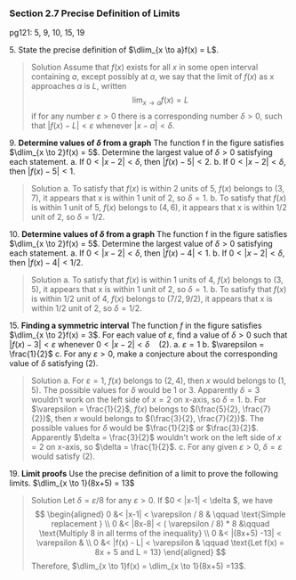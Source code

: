 ### Section 2.7 Precise Definition of Limits
pg121: 5, 9, 10, 15, 19

5\. State the precise definition of $\dlim_{x \to a}f(x) = L$.
>Solution
Assume that $f(x)$ exists for all $x$ in some open interval containing $a$, except possibly at $a$, we say that the limit of $f(x)$  as x approaches $a$ is $L$, written
$$
\lim_{x \to a}f(x) = L
$$
if for any number $\varepsilon > 0$ there is a corresponding number $\delta > 0$, such that $|f(x) - L| < \varepsilon$ whenever $|x-a| < \delta$.

9\. **Determine values of $\delta$ from a graph** The function f in the figure satisfies $\dlim_{x \to 2}f(x) = 5$. Determine the largest value of $\delta > 0$ satisfying each statement.
a. If $0 < |x-2| < \delta$, then $|f(x) - 5| < 2$.
b. If $0 < |x-2| < \delta$, then $|f(x) - 5| < 1$.
>Solution
a. To satisfy that $f(x)$ is within 2 units of 5, $f(x)$ belongs to $(3, 7)$, it appears that x is within $1$ unit of $2$, so $\delta = 1$.
b. To satisfy that $f(x)$ is within 1 unit of 5, $f(x)$ belongs to $(4, 6)$, it appears that x is within $1/2$ unit of 2, so $\delta = 1/2$.

10\. **Determine values of $\delta$ from a graph** The function f in the figure satisfies $\dlim_{x \to 2}f(x) = 5$. Determine the largest value of $\delta > 0$ satisfying each statement.
a. If $0 < |x-2| < \delta$, then $|f(x) - 4| < 1$.
b. If $0 < |x-2| < \delta$, then $|f(x) - 4| < 1/2$.
>Solution
a. To satisfy that $f(x)$ is within 1 units of 4, $f(x)$ belongs to $(3, 5)$, it appears that x is within $1$ unit of $2$, so $\delta = 1$.
b. To satisfy that $f(x)$ is within 1/2 unit of 4, $f(x)$ belongs to $(7/2, 9/2)$, it appears that x is within $1/2$ unit of 2, so $\delta = 1/2$.

15\. **Finding a symmetric interval** The function $f$ in the figure satisfies  $\dlim_{x \to 2}f(x) = 3$. For each value of $\varepsilon$, find a value of $\delta > 0$ such that $|f(x) - 3| < \varepsilon  \text{ whenever } 0< |x-2| < \delta \quad \text{(2)}$.
a. $\varepsilon = 1$
b. $\varepsilon = \frac{1}{2}$
c. For any $\varepsilon  > 0$, make a conjecture about the corresponding value of $\delta$ satisfying $(2)$.
>Solution
a. For $\varepsilon = 1$, $f(x)$ belongs to $(2, 4)$, then $x$ would belongs to $(1, 5)$. The possible values for $\delta$ would be $1$ or $3$. Apparently $\delta = 3$ wouldn't work on the left side of $x=2$ on x-axis, so $\delta = 1$.
b. For $\varepsilon =  \frac{1}{2}$, $f(x)$ belongs to $(\frac{5}{2}, \frac{7}{2})$, then $x$ would belongs to $(\frac{3}{2}, \frac{7}{2})$. The possible values for $\delta$ would be $\frac{1}{2}$ or $\frac{3}{2}$. Apparently $\delta = \frac{3}{2}$ wouldn't work on the left side of $x=2$ on x-axis, so $\delta = \frac{1}{2}$.
c. For any given $\varepsilon > 0$, $\delta = \varepsilon$ would satisfy $(2)$.

19\. **Limit proofs** Use the precise definition of a limit to prove the following limits.
$\dlim_{x \to 1}(8x+5) = 13$
>Solution
Let  $\delta = \varepsilon / 8$ for any $\varepsilon > 0$. If $0 < |x-1| < \delta $, we have
$$
\begin{aligned}
0 &< |x-1| <  \varepsilon / 8 & \qquad \text{Simple replacement } \\
0 &< |8x-8| < ( \varepsilon / 8) * 8  &\qquad \text{Multiply 8 in all terms of the inequality} \\
0 &< |(8x+5) -13| <  \varepsilon & \\
0 &< |f(x) - L| <  \varepsilon & \qquad \text{Let f(x) = 8x + 5 and L = 13}
\end{aligned}
$$
Therefore, $\dlim_{x \to 1}f(x) = \dlim_{x \to 1}(8x+5) =13$.
